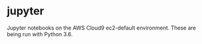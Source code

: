# jupyter
Jupyter notebooks on the AWS Cloud9 ec2-default environment. These are being run with Python 3.6.
